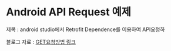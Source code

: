 <h1>Android API Request 예제</h1>
<p>제목 : android studio에서 Retrofit Dependence를 이용하여 API요청하</p>
<p>블로그 자료 : <a href="https://engineeringshw.blogspot.com/2023/11/android-studio-retrofit-get.html">GET요청방법 링크</a></p>